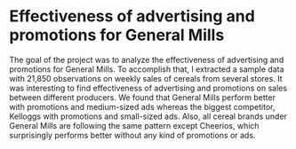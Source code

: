 # Effectiveness of advertising and promotions for General Mills
The goal of the project was to analyze the effectiveness of advertising and promotions for General Mills. To accomplish that, I extracted a sample data with 21,850 observations on weekly sales of cereals from several stores. It was interesting to find effectiveness of advertising and promotions on sales between different producers. We found that General Mills perform better with promotions and medium-sized ads whereas the biggest competitor, Kelloggs with promotions and small-sized ads. Also, all cereal brands under General Mills are following the same pattern except Cheerios, which surprisingly performs better without any kind of promotions or ads.
